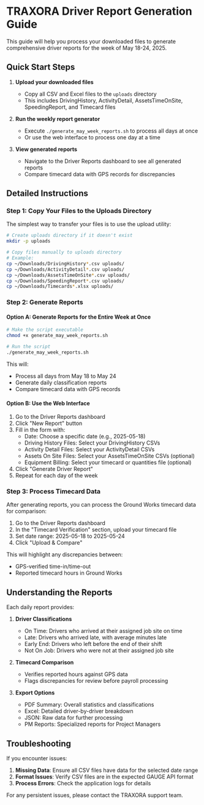 # TRAXORA Driver Report Generation Guide

This guide will help you process your downloaded files to generate comprehensive driver reports for the week of May 18-24, 2025.

## Quick Start Steps

1. **Upload your downloaded files**
   - Copy all CSV and Excel files to the `uploads` directory
   - This includes DrivingHistory, ActivityDetail, AssetsTimeOnSite, SpeedingReport, and Timecard files

2. **Run the weekly report generator**
   - Execute `./generate_may_week_reports.sh` to process all days at once
   - Or use the web interface to process one day at a time

3. **View generated reports**
   - Navigate to the Driver Reports dashboard to see all generated reports
   - Compare timecard data with GPS records for discrepancies

## Detailed Instructions

### Step 1: Copy Your Files to the Uploads Directory

The simplest way to transfer your files is to use the upload utility:

```bash
# Create uploads directory if it doesn't exist
mkdir -p uploads

# Copy files manually to uploads directory
# Example:
cp ~/Downloads/DrivingHistory*.csv uploads/
cp ~/Downloads/ActivityDetail*.csv uploads/
cp ~/Downloads/AssetsTimeOnSite*.csv uploads/
cp ~/Downloads/SpeedingReport*.csv uploads/
cp ~/Downloads/Timecards*.xlsx uploads/
```

### Step 2: Generate Reports

#### Option A: Generate Reports for the Entire Week at Once

```bash
# Make the script executable
chmod +x generate_may_week_reports.sh

# Run the script
./generate_may_week_reports.sh
```

This will:
- Process all days from May 18 to May 24
- Generate daily classification reports
- Compare timecard data with GPS records

#### Option B: Use the Web Interface

1. Go to the Driver Reports dashboard
2. Click "New Report" button
3. Fill in the form with:
   - Date: Choose a specific date (e.g., 2025-05-18)
   - Driving History Files: Select your DrivingHistory CSVs
   - Activity Detail Files: Select your ActivityDetail CSVs
   - Assets On Site Files: Select your AssetsTimeOnSite CSVs (optional)
   - Equipment Billing: Select your timecard or quantities file (optional)
4. Click "Generate Driver Report"
5. Repeat for each day of the week

### Step 3: Process Timecard Data

After generating reports, you can process the Ground Works timecard data for comparison:

1. Go to the Driver Reports dashboard
2. In the "Timecard Verification" section, upload your timecard file
3. Set date range: 2025-05-18 to 2025-05-24
4. Click "Upload & Compare"

This will highlight any discrepancies between:
- GPS-verified time-in/time-out
- Reported timecard hours in Ground Works

## Understanding the Reports

Each daily report provides:

1. **Driver Classifications**
   - On Time: Drivers who arrived at their assigned job site on time
   - Late: Drivers who arrived late, with average minutes late
   - Early End: Drivers who left before the end of their shift
   - Not On Job: Drivers who were not at their assigned job site

2. **Timecard Comparison**
   - Verifies reported hours against GPS data
   - Flags discrepancies for review before payroll processing

3. **Export Options**
   - PDF Summary: Overall statistics and classifications
   - Excel: Detailed driver-by-driver breakdown
   - JSON: Raw data for further processing
   - PM Reports: Specialized reports for Project Managers

## Troubleshooting

If you encounter issues:

1. **Missing Data**: Ensure all CSV files have data for the selected date range
2. **Format Issues**: Verify CSV files are in the expected GAUGE API format
3. **Process Errors**: Check the application logs for details

For any persistent issues, please contact the TRAXORA support team.